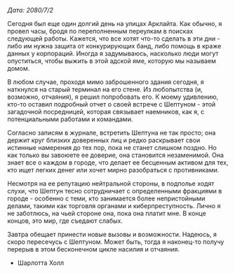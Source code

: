 _Дата: 2080/7/2_

Сегодня был еще один долгий день на улицах Арклайта. Как обычно, я провел часы, бродя по переполненным переулкам в поисках следующей работы. Кажется, что все хотят что-то сделать в эти дни - либо им нужна защита от конкурирующих банд, либо помощь в краже данных у корпораций. Иногда я задумываюсь, насколько люди могут опуститься, чтобы выжить в этой адской яме, которую мы называем домом.

В любом случае, проходя мимо заброшенного здания сегодня, я наткнулся на старый терминал на его стене. Из любопытства (и, возможно, отчаяния), я решил попробовать его. К моему удивлению, кто-то оставил подробный отчет о своей встрече с Шептуном - этой загадочной посредницей, которая связывает наемников, как я, с потенциальными работами и командами.

Согласно записям в журнале, встретить Шептуна не так просто; она держит круг близких доверенных лиц и редко раскрывает свои истинные намерения до тех пор, пока не станет слишком поздно. Но как только вы завоюете ее доверие, она становится незаменимой. Она знает все о каждом в городе, что делает ее бесценным активом для тех, кто ищет легких денег или хочет мирно разобраться с противниками.

Несмотря на ее репутацию нейтральной стороны, в подполье ходят слухи, что Шептун тесно сотрудничает с определенными фракциями в городе - особенно с теми, кто занимается более непристойными делами, такими как торговля органами и киберпреступность. Лично я не заботлюсь, на чьей стороне она, пока она платит мне. В конце концов, это мир, где съедают слабых.

Завтра обещает принести новые вызовы и возможности. Надеюсь, я скоро пересечусь с Шептуном. Может быть, тогда я наконец-то получу перерыв в этом бесконечном цикле насилия и отчаяния.

- Шарлотта Холл
